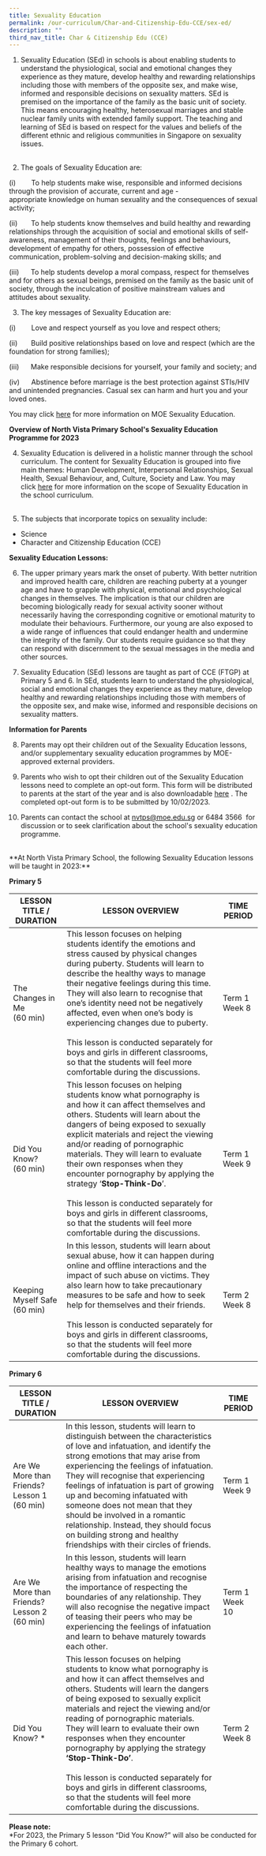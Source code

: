 ```yaml
---
title: Sexuality Education
permalink: /our-curriculum/Char-and-Citizenship-Edu-CCE/sex-ed/
description: ""
third_nav_title: Char & Citizenship Edu (CCE)
---
```

1) Sexuality Education (SEd) in schools is about enabling students to understand the physiological, social and emotional changes they experience as they mature, develop healthy and rewarding relationships including those with members of the opposite sex, and make wise, informed and responsible decisions on sexuality matters. SEd is premised on the importance of the family as the basic unit of society. This means encouraging healthy, heterosexual marriages and stable nuclear family units with extended family support. The teaching and learning of SEd is based on respect for the values and beliefs of the different ethnic and religious communities in Singapore on sexuality issues.  <br><br>

2) The goals of Sexuality Education are:

(i)        To help students make wise, responsible and informed decisions through the provision of accurate, current and age - appropriate knowledge on human sexuality and the consequences of sexual activity;

(ii)       To help students know themselves and build healthy and rewarding relationships through the acquisition of social and emotional skills of self-awareness, management of their thoughts, feelings and behaviours, development of empathy for others, possession of effective communication, problem-solving and decision-making skills; and  

(iii)      To help students develop a moral compass, respect for themselves and for others as sexual beings, premised on the family as the basic unit of society, through the inculcation of positive mainstream values and attitudes about sexuality.  


3) The key messages of Sexuality Education are:

(i)        Love and respect yourself as you love and respect others;

(ii)       Build positive relationships based on love and respect (which are the foundation for strong families);

(iii)      Make responsible decisions for yourself, your family and society; and

(iv)      Abstinence before marriage is the best protection against STIs/HIV and unintended pregnancies. Casual sex can harm and hurt you and your loved ones.

You may click [here](https://go.gov.sg/moe-sexuality-education) for more information on MOE Sexuality Education.

 **Overview of North Vista Primary School's Sexuality Education Programme for 2023**

4) Sexuality Education is delivered in a holistic manner through the school curriculum. The content for Sexuality Education is grouped into five main themes: Human Development, Interpersonal Relationships, Sexual Health, Sexual Behaviour, and, Culture, Society and Law. You may click [here](https://go.gov.sg/moe-sexuality-education) for more information on the scope of Sexuality Education in the school curriculum. <br><br>


5) The subjects that incorporate topics on sexuality include:

* Science <br>
* Character and Citizenship Education (CCE) <br>

**Sexuality Education Lessons:**

6) The upper primary years mark the onset of puberty. With better nutrition and improved health care, children are reaching puberty at a younger age and have to grapple with physical, emotional and psychological changes in themselves. The implication is that our children are becoming biologically ready for sexual activity sooner without necessarily having the corresponding cognitive or emotional maturity to modulate their behaviours. Furthermore, our young are also exposed to a wide range of influences that could endanger health and undermine the integrity of the family. Our students require guidance so that they can respond with discernment to the sexual messages in the media and other sources. 

7)  Sexuality Education (SEd) lessons are taught as part of CCE (FTGP) at Primary 5 and 6. In SEd, students learn to understand the physiological, social and emotional changes they experience as they mature, develop healthy and rewarding relationships including those with members of the opposite sex, and make wise, informed and responsible decisions on sexuality matters. 

**Information for Parents**

8) Parents may opt their children out of the Sexuality Education lessons, and/or supplementary sexuality education programmes by MOE-approved external providers.

9)  Parents who wish to opt their children out of the Sexuality Education lessons need to complete an opt-out form. This form will be distributed to parents at the start of the year and is also downloadable [here](/files/SEd_Opt_Out_Form.pdf) . The completed opt-out form is to be submitted by 10/02/2023.

10)  Parents can contact the school at [nvtps@moe.edu.sg](mailto:nvtps@moe.edu.sg) or 6484 3566  for discussion or to seek clarification about the school's sexuality education programme.
<br>
**At North Vista Primary School, the following Sexuality Education lessons will be taught in 2023:**

 **Primary 5**


| **LESSON TITLE / DURATION** | **LESSON OVERVIEW** | **TIME PERIOD**  |
| -------- | -------- | -------- |
| The Changes in Me <br> (60 min)   | This lesson focuses on helping students identify the emotions and stress caused by physical changes during puberty. Students will learn to describe the healthy ways to manage their negative feelings during this time. They will also learn to recognise that one’s identity need not be negatively affected, even when one’s body is experiencing changes due to puberty. <br> <br> This lesson is conducted separately for boys and girls in different classrooms, so that the students will feel more comfortable during the discussions. | Term 1 Week 8    |
|  Did You Know? <br> (60 min)    | This lesson focuses on helping students know what pornography is and how it can affect themselves and others. Students will learn about the dangers of being exposed to sexually explicit materials and reject the viewing and/or reading of pornographic materials. They will learn to evaluate their own responses when they encounter pornography by applying the strategy ‘**Stop-Think-Do**’.   <br> <br> This lesson is conducted separately for boys and girls in different classrooms, so that the students will feel more comfortable during the discussions.   | Term 1 Week 9     |
| Keeping Myself Safe <br> (60 min)    | In this lesson, students will learn about sexual abuse, how it can happen during online and offline interactions and the impact of such abuse on victims. They also learn how to take precautionary measures to be safe and how to seek help for themselves and their friends. <br> <br>  This lesson is conducted separately for boys and girls in different classrooms, so that the students will feel more comfortable during the discussions. | Term 2 Week 8     |



**Primary 6**


| **LESSON TITLE / DURATION**| **LESSON OVERVIEW**| **TIME PERIOD** |
| -------- | -------- | -------- |
| Are We More than Friends? <br>Lesson 1 <br> (60 min)   | In this lesson, students will learn to distinguish between the characteristics of love and infatuation, and identify the strong emotions that may arise from experiencing the feelings of infatuation. They will recognise that experiencing feelings of infatuation is part of growing up and becoming infatuated with someone does not mean that they should be involved in a romantic relationship. Instead, they should focus on building strong and healthy friendships with their circles of friends.     | Term 1 Week 9     |
| Are We More than Friends? <br>Lesson 2 <br> (60 min)      | In this lesson, students will learn healthy ways to manage the emotions arising from infatuation and recognise the importance of respecting the boundaries of any relationship. They will also recognise the negative impact of teasing their peers who may be experiencing the feelings of infatuation and learn to behave maturely towards each other.    | Term 1 Week 10     |
| Did You Know? *   | This lesson focuses on helping students to know what pornography is and how it can affect themselves and others. Students will learn the dangers of being exposed to sexually explicit materials and reject the viewing and/or reading of pornographic materials. They will learn to evaluate their own responses when they encounter pornography by applying the strategy **‘Stop-Think-Do’**.   <br><br> This lesson is conducted separately for boys and girls in different classrooms, so that the students will feel more comfortable during the discussions.  | Term 2 Week 8     |

**Please note:** <br>*For 2023, the Primary 5 lesson “Did You Know?” will also be conducted for the Primary 6 cohort.